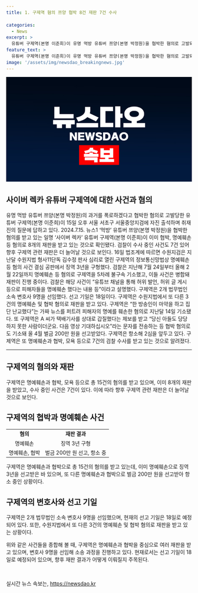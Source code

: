 ```yaml
---
title: 1. 구제역 혐의 쯔양 협박 8건 재판 7건 수사

categories:
  - News
excerpt: >
  유튜버 구제역(본명 이준희)이 유명 먹방 유튜버 쯔양(본명 박정원)을 협박한 혐의로 고발되었으며, 7건의 검찰 수사가 진행 중이며, 이미 8개의 재판을 받았음이 확인됐다. 최근 명예훼손과 협박 혐의로 2심을 앞둔 상태이고, 이 외에도 명예훼손 등 다수의 혐의로 재판을 받거나 받을 예정이다. 또한 가짜 뉴스를 유포하고 피해자를 협박한 혐의로 지난달 기소된 사실도 밝혀졌다. 현재 구제역은 여러 변호사들을 선임하여 선고 기일이 18일로 다가왔으며, 향후 재판의 경과가 주목된다.
feature_text: >
  유튜버 구제역(본명 이준희)이 유명 먹방 유튜버 쯔양(본명 박정원)을 협박한 혐의로 고발되었으며, 7건의 검찰 수사가 진행 중이며, 이미 8개의 재판을 받았음이 확인됐다. 최근 명예훼손과 협박 혐의로 2심을 앞둔 상태이고, 이 외에도 명예훼손 등 다수의 혐의로 재판을 받거나 받을 예정이다. 또한 가짜 뉴스를 유포하고 피해자를 협박한 혐의로 지난달 기소된 사실도 밝혀졌다. 현재 구제역은 여러 변호사들을 선임하여 선고 기일이 18일로 다가왔으며, 향후 재판의 경과가 주목된다.
image: '/assets/img/newsdao_breakingnews.jpg'
---
```


<p><img src="/assets/img/newsdao_breakingnews.jpg" alt="pcversion 속보" /></p>

<h2>사이버 렉카 유튜버 구제역에 대한 사건과 혐의</h2>

<p data-ke-size="size16">유명 먹방 유튜버 쯔양(본명 박정원)의 과거를 폭로하겠다고 협박한 혐의로 고발당한 유튜버 구제역(본명 이준희)이 15일 오후 서울 서초구 서울중앙지검에 자진 출석하며 취재진의 질문에 답하고 있다. 2024.7.15. 뉴스1 ‘먹방’ 유튜버 쯔양(본명 박정원)을 협박한 혐의를 받고 있는 일명 ‘사이버 렉카’ 유튜버 구제역(본명 이준희)이 이미 협박, 명예훼손 등 혐의로 8개의 재판을 받고 있는 것으로 확인됐다. 검찰이 수사 중인 사건도 7건 있어 향후 구제역 관련 재판은 더 늘어날 것으로 보인다. 16일 법조계에 따르면 수원지검은 지난달 수원지법 형사11단독 김수정 판사 심리로 열린 구제역의 정보통신망법상 명예훼손 등 혐의 사건 결심 공판에서 징역 3년을 구형했다. 검찰은 지난해 7월 24일부터 올해 2월 22일까지 명예훼손 등 혐의로 구제역을 5차례 불구속 기소했고, 이들 사건은 병합돼 재판이 진행 중이다. 검찰은 해당 사건이 “유튜브 채널을 통해 허위 발언, 허위 글 게시 등으로 피해자들을 명예훼손 했다는 내용 등”이라고 설명했다. 구제역은 2개 법무법인 소속 변호사 9명을 선임했다. 선고 기일은 18일이다. 구제역은 수원지법에서 또 다른 3건의 명예훼손 및 협박 혐의로 재판을 받고 있다. 구제역은 “한 방송인이 마약을 하고 집단 난교했다”는 가짜 뉴스를 퍼트려 피해자의 명예를 훼손한 혐의로 지난달 14일 기소됐다. 또 구제역은 A 씨가 택배기사를 상대로 갑질했다는 제보를 받고 “당신 아들도 당당하지 못한 사람이더군요. 다음 영상 기대하십시오”라는 문자를 전송하는 등 협박 혐의로도 기소돼 올 4월 벌금 200만 원을 선고받았다. 구제역은 항소해 2심을 앞두고 있다. 구제역은 또 명예훼손과 협박, 모욕 등으로 7건의 검찰 수사를 받고 있는 것으로 알려졌다.</p>

<hr>

<h2 data-ke-size="size26">구제역의 혐의와 재판</h2>

<p data-ke-size="size16">구제역은 명예훼손과 협박, 모욕 등으로 총 15건의 혐의를 받고 있으며, 이미 8개의 재판을 받았고, 수사 중인 사건은 7건이 있다. 이에 따라 향후 구제역 관련 재판은 더 늘어날 것으로 보인다.</p>

<h2 data-ke-size="size26">구제역의 협박과 명예훼손 사건</h2>

<table>
    <tr>
        <td style="text-align: center; height: 17px;"><b>혐의</b></td>
        <td style="text-align: center; height: 17px;"><b>재판 결과</b></td>
    </tr>
    <tr>
        <td style="text-align: center; height: 17px;">명예훼손</td>
        <td style="text-align: center; height: 17px;">징역 3년 구형</td>
    </tr>
    <tr>
        <td style="text-align: center; height: 17px;">명예훼손, 협박</td>
        <td style="text-align: center; height: 17px;">벌금 200만 원 선고, 항소 중</td>
    </tr>
</table>

<p data-ke-size="size16">구제역은 명예훼손과 협박으로 총 15건의 혐의를 받고 있는데, 이미 명예훼손으로 징역 3년을 선고받은 바 있으며, 또 다른 명예훼손과 협박으로 벌금 200만 원을 선고받아 항소 중인 상황이다.</p>

<h2 data-ke-size="size26">구제역의 변호사와 선고 기일</h2>

<p data-ke-size="size16">구제역은 2개 법무법인 소속 변호사 9명을 선임했으며, 현재의 선고 기일은 18일로 예정되어 있다. 또한, 수원지법에서 또 다른 3건의 명예훼손 및 협박 혐의로 재판을 받고 있는 상황이다.</p>

<p data-ke-size="size16">위와 같은 사건들을 종합해 볼 때, 구제역은 명예훼손과 협박을 중심으로 여러 재판을 받고 있으며, 변호사 9명을 선임해 소송 과정을 진행하고 있다. 현재로서는 선고 기일이 18일로 예정되어 있으며, 향후 재판 결과가 어떻게 이뤄질지 주목된다.</p>

<p data-ke-size="size16">&nbsp;</p>
실시간 뉴스 속보는, <a href="https://newsdao.kr" rel="dofollow">https://newsdao.kr</a>


